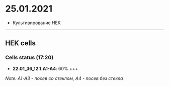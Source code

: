 25.01.2021
=========

- Культивирование HEK

---

## HEK cells
### Cells status (17:20)
- **22.01_36_12.1.A1-A4**: 60% +++

*Note: A1-A3 - посев со стеклом, A4 - посев без стекла*
